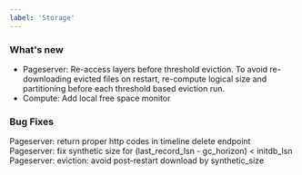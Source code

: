 ```yaml
---
label: 'Storage'
---
```


### What's new

- Pageserver: Re-access layers before threshold eviction. To avoid re-downloading evicted files on restart, re-compute logical size and partitioning before each threshold based eviction run.
- Compute: Add local free space monitor

### Bug Fixes

Pageserver: return proper http codes in timeline delete endpoint
Pageserver: fix synthetic size for (last_record_lsn - gc_horizon) < initdb_lsn
Pageserver: eviction: avoid post-restart download by synthetic_size
